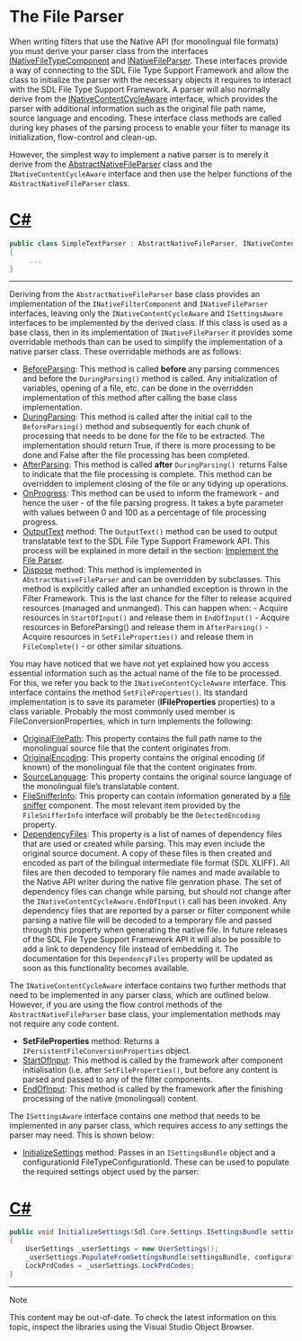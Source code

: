 The File Parser
==

When writing filters that use the Native API (for monolingual file formats) you must derive your parser class from the interfaces [INativeFileTypeComponent](../../api/filetypesupport/Sdl.FileTypeSupport.Framework.NativeApi.INativeFileTypeComponent.yml) and [INativeFileParser](../../api/filetypesupport/Sdl.FileTypeSupport.Framework.NativeApi.INativeFileParser.yml). These interfaces provide a way of connecting to the SDL File Type Support Framework and allow the class to initialize the parser with the necessary objects it requires to interact with the SDL File Type Support Framework. A parser will also normally derive from the [INativeContentCycleAware](../../api/filetypesupport/Sdl.FileTypeSupport.Framework.NativeApi.INativeContentCycleAware.yml) interface, which provides the parser with additional information such as the original file path name, source language and encoding. These interface class methods are called during key phases of the parsing process to enable your filter to manage its initialization, flow-control and clean-up.

However, the simplest way to implement a native parser is to merely it derive from the [AbstractNativeFileParser](../../api/filetypesupport/Sdl.FileTypeSupport.Framework.NativeApi.AbstractNativeFileParser.yml) class and the ```INativeContentCycleAware``` interface and then use the helper functions of the ```AbstractNativeFileParser``` class.

# [C#](#tab/tabid-1)
```cs
public class SimpleTextParser : AbstractNativeFileParser, INativeContentCycleAware, ISettingsAware
{
     ...
}
```
***

Deriving from the ```AbstractNativeFileParser``` base class provides an implementation of the ```INativeFilterComponent``` and ```INativeFileParser``` interfaces, leaving only the ```INativeContentCycleAware``` and ```ISettingsAware``` interfaces to be implemented by the derived class. If this class is used as a base class, then in its implementation of ```INativeFileParser``` it provides some overridable methods than can be used to simplify the implementation of a native parser class. These overridable methods are as follows:

* [BeforeParsing](../../api/filetypesupport/Sdl.FileTypeSupport.Framework.NativeApi.AbstractNativeFileParser.yml#Sdl_FileTypeSupport_Framework_NativeApi_AbstractNativeFileParser_BeforeParsing): This method is called **before** any parsing commences and before the ```DuringParsing()``` method is called. Any initialization of variables, opening of a file, etc. can be done in the overridden implementation of this method after calling the base class implementation.
* [DuringParsing](../../api/filetypesupport/Sdl.FileTypeSupport.Framework.NativeApi.AbstractNativeFileParser.yml#Sdl_FileTypeSupport_Framework_NativeApi_AbstractNativeFileParser_DuringParsing): This method is called after the initial call to the ```BeforeParsing()``` method and subsequently for each chunk of processing that needs to be done for the file to be extracted. The implementation should return True, if there is more processing to be done and False after the file processing has been completed.
* [AfterParsing](../../api/filetypesupport/Sdl.FileTypeSupport.Framework.NativeApi.AbstractNativeFileParser.yml#Sdl_FileTypeSupport_Framework_NativeApi_AbstractNativeFileParser_AfterParsing): This method is called **after** ```DuringParsing() ```returns False to indicate that the file processing is complete. This method can be overridden to implement closing of the file or any tidying up operations.
* [OnProgress](../../api/filetypesupport/Sdl.FileTypeSupport.Framework.NativeApi.AbstractNativeFileParser.yml#Sdl_FileTypeSupport_Framework_NativeApi_AbstractNativeFileParser_OnProgress_System_Byte_): This method can be used to inform the framework - and hence the user - of the file parsing progress. It takes a byte parameter with values between 0 and 100 as a percentage of file processing progress.
* [OutputText](../../api/filetypesupport/Sdl.FileTypeSupport.Framework.NativeApi.AbstractNativeFileParser.yml#Sdl_FileTypeSupport_Framework_NativeApi_AbstractNativeFileParser_OutputText_System_String_) method: The ```OutputText()``` method can be used to output translatable text to the SDL File Type Support Framework API. This process will be explained in more detail in the section: [Implement the File Parser](implementing_the_file_parser.md).
* [Dispose](../../api/filetypesupport/Sdl.FileTypeSupport.Framework.NativeApi.AbstractNativeFileParser.yml#Sdl_FileTypeSupport_Framework_NativeApi_AbstractNativeFileParser_Dispose) method: This method is implemented in ```AbstractNativeFileParser``` and can be overridden by subclasses. This method is explicitly called after an unhandled exception is thrown in the Filter Framework. This is the last chance for the filter to release acquired resources (managed and unmanged). This can happen when: - Acquire resources in ```StartOfInput()``` and release them in ```EndOfInput()``` - Acquire resources in BeforeParsing() and release them in ```AfterParsing()``` - Acquire resources in ```SetFileProperties()``` and release them in ```FileComplete()``` - or other similar situations.

You may have noticed that we have not yet explained how you access essential information such as the actual name of the file to be processed. For this, we refer you back to the ```INativeContentCycleAware``` interface. This interface contains the method ```SetFileProperties()```. Its standard implementation is to save its parameter (**IFileProperties** properties) to a class variable. Probably the most commonly used member is FileConversionProperties, which in turn implements the following:

* [OriginalFilePath](../../api/filetypesupport/Sdl.FileTypeSupport.Framework.NativeApi.IPersistentFileConversionProperties.yml#Sdl_FileTypeSupport_Framework_NativeApi_IPersistentFileConversionProperties_OriginalFilePath): This property contains the full path name to the monolingual source file that the content originates from.
* [OriginalEncoding](../../api/filetypesupport/Sdl.FileTypeSupport.Framework.NativeApi.IPersistentFileConversionProperties.yml#Sdl_FileTypeSupport_Framework_NativeApi_IPersistentFileConversionProperties_OriginalEncoding): This property contains the original encoding (if known) of the monolingual file that the content originates from.
* [SourceLanguage](../../api/filetypesupport/Sdl.FileTypeSupport.Framework.NativeApi.IPersistentFileConversionProperties.yml#Sdl_FileTypeSupport_Framework_NativeApi_IPersistentFileConversionProperties_SourceLanguage): This property contains the original source language of the monolingual file’s translatable content.
* [FileSnifferInfo](../../api/filetypesupport/Sdl.FileTypeSupport.Framework.NativeApi.IPersistentFileConversionProperties.yml#Sdl_FileTypeSupport_Framework_NativeApi_IPersistentFileConversionProperties_FileSnifferInfo): This property can contain information generated by a [file sniffer](the_file_sniffer.md) component. The most relevant item provided by the ```FileSnifferInfo``` interface will probably be the ```DetectedEncoding``` property.
* [DependencyFiles](../../api/filetypesupport/Sdl.FileTypeSupport.Framework.NativeApi.IPersistentFileConversionProperties.yml#Sdl_FileTypeSupport_Framework_NativeApi_IPersistentFileConversionProperties_DependencyFiles): This property is a list of names of dependency files that are used or created while parsing. This may even include the original source document. A copy of these files is then created and encoded as part of the bilingual intermediate file format (SDL XLIFF). All files are then decoded to temporary file names and made available to the Native API writer during the native file genration phase. The set of dependency files can change while parsing, but should not change after the ```INativeContentCycleAware.EndOfInput()``` call has been invoked. Any dependency files that are reported by a parser or filter component while parsing a native file will be decoded to a temporary file and passed through this property when generating the native file. In future releases of the SDL File Type Support Framework API it will also be possible to add a link to dependency file instead of embedding it. The documentation for this ```DependencyFiles``` property will be updated as soon as this functionality becomes available.

The ```INativeContentCycleAware``` interface contains two further methods that need to be implemented in any parser class, which are outlined below. However, if you are using the flow control methods of the ```AbstractNativeFileParser``` base class, your implementation methods may not require any code content.

* **SetFileProperties** method: Returns a ```IPersistentFileConversionProperties``` object.
* [StartOfInput](../../api/filetypesupport/Sdl.FileTypeSupport.Framework.NativeApi.INativeContentCycleAware.yml#Sdl_FileTypeSupport_Framework_NativeApi_INativeContentCycleAware_StartOfInput): This method is called by the framework after component initialisation (i.e. after ```SetFileProperties()```, but before any content is parsed and passed to any of the filter components.
* [EndOfInput](../../api/filetypesupport/Sdl.FileTypeSupport.Framework.NativeApi.INativeContentCycleAware.yml#Sdl_FileTypeSupport_Framework_NativeApi_INativeContentCycleAware_EndOfInput): This method is called by the framework after the finishing processing of the native (monolingual) content.

The ```ISettingsAware``` interface contains one method that needs to be implemented in any parser class, which requires access to any settings the parser may need. This is shown below:

* [InitializeSettings](../../api/filetypesupport/Sdl.FileTypeSupport.Framework.IntegrationApi.ISettingsAware.yml#Sdl_FileTypeSupport_Framework_IntegrationApi_ISettingsAware_InitializeSettings_Sdl_Core_Settings_ISettingsBundle_System_String_) method: Passes in an ```ISettingsBundle``` object and a configurationId FileTypeConfigurationId. These can be used to populate the required settings object used by the parser:

# [C#](#tab/tabid-2)
```cs
public void InitializeSettings(Sdl.Core.Settings.ISettingsBundle settingsBundle, string configurationId)
{
    UserSettings _userSettings = new UserSettings();
    _userSettings.PopulateFromSettingsBundle(settingsBundle, configurationId);
    LockPrdCodes = _userSettings.LockPrdCodes;
}
```
***

>[!NOTE]
>
> This content may be out-of-date. To check the latest information on this topic, inspect the libraries using the Visual Studio Object Browser.
